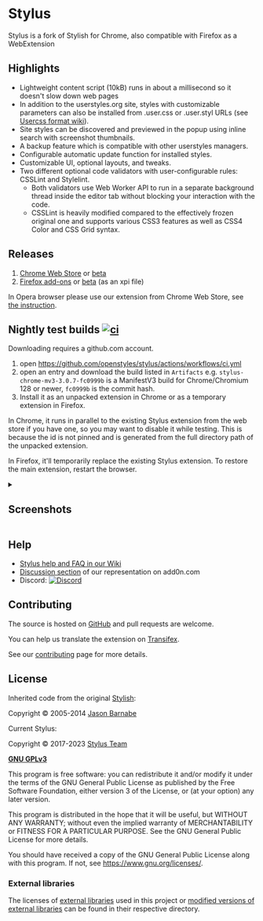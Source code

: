 # Stylus

Stylus is a fork of Stylish for Chrome, also compatible with Firefox as a WebExtension

## Highlights

* Lightweight content script (10kB) runs in about a millisecond so it doesn't slow down web pages
* In addition to the userstyles.org site, styles with customizable parameters can also be installed from .user.css or .user.styl URLs (see [Usercss format wiki](https://github.com/openstyles/stylus/wiki/Usercss)).
* Site styles can be discovered and previewed in the popup using inline search with screenshot thumbnails.
* A backup feature which is compatible with other userstyles managers.
* Configurable automatic update function for installed styles.
* Customizable UI, optional layouts, and tweaks.
* Two different optional code validators with user-configurable rules: CSSLint and Stylelint.
  * Both validators use Web Worker API to run in a separate background thread inside the editor tab without blocking your interaction with the code.
  * CSSLint is heavily modified compared to the effectively frozen original one and supports various CSS3 features as well as CSS4 Color and CSS Grid syntax.

## Releases

1. [Chrome Web Store](https://chrome.google.com/webstore/detail/stylus/clngdbkpkpeebahjckkjfobafhncgmne) or [beta](https://chrome.google.com/webstore/detail/stylus-beta/apmmpaebfobifelkijhaljbmpcgbjbdo)
2. [Firefox add-ons](https://addons.mozilla.org/firefox/addon/styl-us/) or [beta](https://github.com/openstyles/stylus/releases) (as an xpi file)

In Opera browser please use our extension from Chrome Web Store, see [the instruction](https://github.com/openstyles/stylus/wiki/Opera,-Outdated-Stylus).

## Nightly test builds [![ci](https://github.com/openstyles/stylus/actions/workflows/ci.yml/badge.svg)](https://github.com/openstyles/stylus/actions/workflows/ci.yml)

Downloading requires a github.com account.

1. open https://github.com/openstyles/stylus/actions/workflows/ci.yml
2. open an entry and download the build listed in `Artifacts` e.g. `stylus-chrome-mv3-3.0.7-fc0999b` is a ManifestV3 build for Chrome/Chromium 128 or newer, `fc0999b` is the commit hash.
3. Install it as an unpacked extension in Chrome or as a temporary extension in Firefox.

In Chrome, it runs in parallel to the existing Stylus extension from the web store if you have one, so you may want to disable it while testing. This is because the id is not pinned and is generated from the full directory path of the unpacked extension.

In Firefox, it'll temporarily replace the existing Stylus extension. To restore the main extension, restart the browser.

<details><summary><h2>Screenshots</h2></summary>

* Manager

   ![Style manager](.github/screenshots/manager.png)

* Installer

  ![Installer](.github/screenshots/installer.png)

* Editor

  ![Style editor](.github/screenshots/editor.png)

* Popup search

  ![Popup inline search](.github/screenshots/popup-search.png)

* Popup config

  ![Popup config for usercss](.github/screenshots/popup-config.png)

* Manager config

  ![Style manager config for usercss](.github/screenshots/manager-config.png)

* Options

  ![Options](.github/screenshots/options.png)

</details>

## Help

* [Stylus help and FAQ in our Wiki](https://github.com/openstyles/stylus/wiki)
* [Discussion section](https://add0n.com/stylus.html#reviews) of our representation on add0n.com
* Discord: [![Discord][chat-image]][chat-link]

[chat-image]: https://img.shields.io/discord/379521691774353408.svg
[chat-link]: https://discordapp.com/widget?id=379521691774353408

## Contributing

The source is hosted on [GitHub](https://github.com/openstyles/stylus) and pull requests are welcome.

You can help us translate the extension on [Transifex](https://explore.transifex.com/github-7/Stylus/).

See our [contributing](./.github/CONTRIBUTING.md) page for more details.

## License

Inherited code from the original [Stylish](https://github.com/stylish-userstyles/stylish/):

Copyright &copy; 2005-2014 [Jason Barnabe](jason.barnabe@gmail.com)

Current Stylus:

Copyright &copy; 2017-2023 [Stylus Team](https://github.com/openstyles/stylus/graphs/contributors)

**[GNU GPLv3](./LICENSE)**

This program is free software: you can redistribute it and/or modify
it under the terms of the GNU General Public License as published by
the Free Software Foundation, either version 3 of the License, or
(at your option) any later version.

This program is distributed in the hope that it will be useful,
but WITHOUT ANY WARRANTY; without even the implied warranty of
MERCHANTABILITY or FITNESS FOR A PARTICULAR PURPOSE.  See the
GNU General Public License for more details.

You should have received a copy of the GNU General Public License
along with this program.  If not, see <https://www.gnu.org/licenses/>.

### External libraries

The licenses of [external libraries](./vendor) used in this project or [modified versions of external libraries](./vendor-overwrites) can be found in their respective directory.
